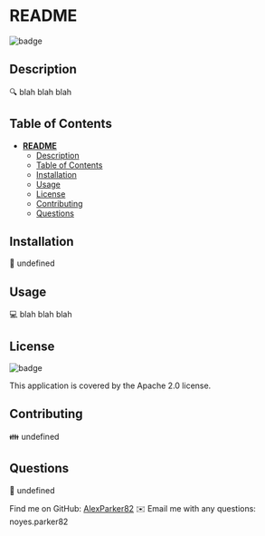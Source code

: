 # **README**
      
![badge](https://img.shields.io/badge/License-Apache%202.0-blue.svg)

## Description
🔍 blah blah blah

## Table of Contents
- [**README**](#readme)
  - [Description](#description)
  - [Table of Contents](#table-of-contents)
  - [Installation](#installation)
  - [Usage](#usage)
  - [License](#license)
  - [Contributing](#contributing)
  - [Questions](#questions)

## Installation
💾 undefined

## Usage
💻 blah blah blah

## License
![badge](https://img.shields.io/badge/License-Apache%202.0-blue.svg)
    
This application is covered by the Apache 2.0 license. 

## Contributing
👪 undefined

## Questions
🤔 undefined

Find me on GitHub: [AlexParker82](https://github.com/AlexParker82)
✉️ Email me with any questions: noyes.parker82